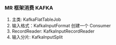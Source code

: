 ### MR 框架消费 KAFKA
1. 主类: KafkaFlatTableJob
2. 输入格式：KafkaInputFormat
创建一个 Consumer
3. RecordReader: KafkaInputRecordReader
4. 输入分片: KafkaInputSplit